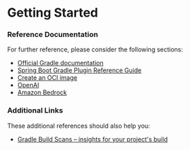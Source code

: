 # Getting Started

### Reference Documentation
For further reference, please consider the following sections:

* [Official Gradle documentation](https://docs.gradle.org)
* [Spring Boot Gradle Plugin Reference Guide](https://docs.spring.io/spring-boot/docs/3.2.5/gradle-plugin/reference/html/)
* [Create an OCI image](https://docs.spring.io/spring-boot/docs/3.2.5/gradle-plugin/reference/html/#build-image)
* [OpenAI](https://docs.spring.io/spring-ai/reference/api/clients/openai-chat.html)
* [Amazon Bedrock](https://docs.spring.io/spring-ai/reference/api/bedrock-chat.html)

### Additional Links
These additional references should also help you:

* [Gradle Build Scans – insights for your project's build](https://scans.gradle.com#gradle)

